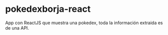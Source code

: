 # pokedexborja-react
App con ReactJS que muestra una pokedex, toda la información extraida es de una API.
